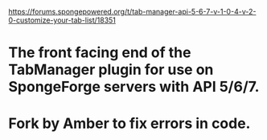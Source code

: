 https://forums.spongepowered.org/t/tab-manager-api-5-6-7-v-1-0-4-v-2-0-customize-your-tab-list/18351

# The front facing end of the TabManager plugin for use on SpongeForge servers with API 5/6/7.

# Fork by Amber to fix errors in code.
